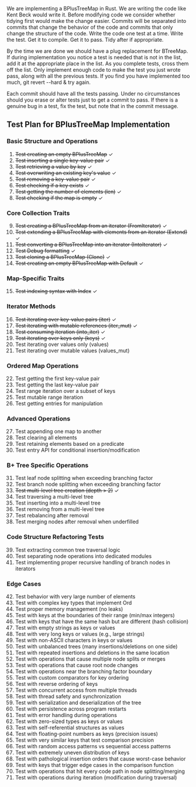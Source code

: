 We are implementing a BPlusTreeMap in Rust. We are writing the code like Kent Beck would write it. Before modifying code we consider whether tidying first would make the change easier. Commits will be separated into commits that change the behavior of the code and commits that only change the structure of the code. Write the code one test at a time. Write the test. Get it to compile. Get it to pass. Tidy after if appropriate.

By the time we are done we should have a plug replacement for BTreeMap. If during implementation you notice a test is needed that is not in the list, add it at the appropriate place in the list. As you complete tests, cross them off the list. Only implement enough code to make the test you just wrote pass, along with all the previous tests. If you find you have implemented too much, git revert --hard & try again.

Each commit should have all the tests passing. Under no circumstances should you erase or alter tests just to get a commit to pass. If there is a genuine bug in a test, fix the test, but note that in the commit message.

## Test Plan for BPlusTreeMap Implementation

### Basic Structure and Operations

1. ~~Test creating an empty BPlusTreeMap~~ ✓
2. ~~Test inserting a single key-value pair~~ ✓
3. ~~Test retrieving a value by key~~ ✓
4. ~~Test overwriting an existing key's value~~ ✓
5. ~~Test removing a key-value pair~~ ✓
6. ~~Test checking if a key exists~~ ✓
7. ~~Test getting the number of elements (len)~~ ✓
8. ~~Test checking if the map is empty~~ ✓

### Core Collection Traits

9. ~~Test creating a BPlusTreeMap from an iterator (FromIterator)~~ ✓
10. ~~Test extending a BPlusTreeMap with elements from an iterator (Extend)~~ ✓
11. ~~Test converting a BPlusTreeMap into an iterator (IntoIterator)~~ ✓
12. ~~Test Debug formatting~~ ✓
13. ~~Test cloning a BPlusTreeMap (Clone)~~ ✓
14. ~~Test creating an empty BPlusTreeMap with Default~~ ✓

### Map-Specific Traits

15. ~~Test indexing syntax with Index<K>~~ ✓

### Iterator Methods

16. ~~Test iterating over key-value pairs (iter)~~ ✓
17. ~~Test iterating with mutable references (iter_mut)~~ ✓
18. ~~Test consuming iteration (into_iter)~~ ✓
19. ~~Test iterating over keys only (keys)~~ ✓
20. Test iterating over values only (values)
21. Test iterating over mutable values (values_mut)

### Ordered Map Operations

22. Test getting the first key-value pair
23. Test getting the last key-value pair
24. Test range iteration over a subset of keys
25. Test mutable range iteration
26. Test getting entries for manipulation

### Advanced Operations

27. Test appending one map to another
28. Test clearing all elements
29. Test retaining elements based on a predicate
30. Test entry API for conditional insertion/modification

### B+ Tree Specific Operations

31. Test leaf node splitting when exceeding branching factor
32. Test branch node splitting when exceeding branching factor
33. ~~Test multi-level tree creation (depth > 2)~~ ✓
34. Test traversing a multi-level tree
35. Test inserting into a multi-level tree
36. Test removing from a multi-level tree
37. Test rebalancing after removal
38. Test merging nodes after removal when underfilled

### Code Structure Refactoring Tests

39. Test extracting common tree traversal logic
40. Test separating node operations into dedicated modules
41. Test implementing proper recursive handling of branch nodes in iterators

### Edge Cases

42. Test behavior with very large number of elements
43. Test with complex key types that implement Ord
44. Test proper memory management (no leaks)
45. Test with keys at the boundaries of their range (min/max integers)
46. Test with keys that have the same hash but are different (hash collision)
47. Test with empty strings as keys or values
48. Test with very long keys or values (e.g., large strings)
49. Test with non-ASCII characters in keys or values
50. Test with unbalanced trees (many insertions/deletions on one side)
51. Test with repeated insertions and deletions in the same location
52. Test with operations that cause multiple node splits or merges
53. Test with operations that cause root node changes
54. Test with operations near the branching factor boundary
55. Test with custom comparators for key ordering
56. Test with reverse ordering of keys
57. Test with concurrent access from multiple threads
58. Test with thread safety and synchronization
59. Test with serialization and deserialization of the tree
60. Test with persistence across program restarts
61. Test with error handling during operations
62. Test with zero-sized types as keys or values
63. Test with self-referential structures as values
64. Test with floating-point numbers as keys (precision issues)
65. Test with very similar keys that test comparison precision
66. Test with random access patterns vs sequential access patterns
67. Test with extremely uneven distribution of keys
68. Test with pathological insertion orders that cause worst-case behavior
69. Test with keys that trigger edge cases in the comparison function
70. Test with operations that hit every code path in node splitting/merging
71. Test with operations during iteration (modification during traversal)
